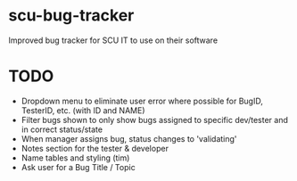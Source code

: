 # scu-bug-tracker
Improved bug tracker for SCU IT to use on their software


# TODO
* Dropdown menu to eliminate user error where possible for BugID, TesterID, etc. (with ID and NAME)
* Filter bugs shown to only show bugs assigned to specific dev/tester and in correct status/state
* When manager assigns bug, status changes to 'validating'
* Notes section for the tester & developer
* Name tables and styling (tim)
* Ask user for a Bug Title / Topic

